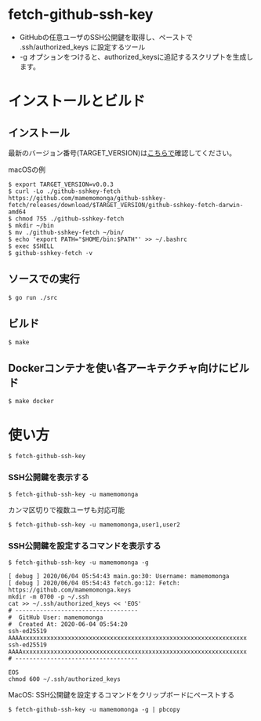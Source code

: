 # fetch-github-ssh-key

* GitHubの任意ユーザのSSH公開鍵を取得し、ペーストで .ssh/authorized_keys に設定するツール
* -g オプションをつけると、authorized_keysに追記するスクリプトを生成します。

# インストールとビルド

## インストール

最新のバージョン番号(TARGET_VERSION)は[こちらで](https://github.com/mamemomonga/github-sshkey-fetch/releases)確認してください。

macOSの例

	$ export TARGET_VERSION=v0.0.3
	$ curl -Lo ./github-sshkey-fetch https://github.com/mamemomonga/github-sshkey-fetch/releases/download/$TARGET_VERSION/github-sshkey-fetch-darwin-amd64
	$ chmod 755 ./github-sshkey-fetch
	$ mkdir ~/bin
	$ mv ./github-sshkey-fetch ~/bin/
	$ echo 'export PATH="$HOME/bin:$PATH"' >> ~/.bashrc
	$ exec $SHELL
	$ github-sshkey-fetch -v

## ソースでの実行

	$ go run ./src

## ビルド

	$ make

## Dockerコンテナを使い各アーキテクチャ向けにビルド

	$ make docker

# 使い方

	$ fetch-github-ssh-key

### SSH公開鍵を表示する

	$ fetch-github-ssh-key -u mamemomonga

カンマ区切りで複数ユーザも対応可能

	$ fetch-github-ssh-key -u mamemomonga,user1,user2

### SSH公開鍵を設定するコマンドを表示する

	$ fetch-github-ssh-key -u mamemomonga -g

	[ debug ] 2020/06/04 05:54:43 main.go:30: Username: mamemomonga
	[ debug ] 2020/06/04 05:54:43 fetch.go:12: Fetch: https://github.com/mamemomonga.keys
	mkdir -m 0700 -p ~/.ssh
	cat >> ~/.ssh/authorized_keys << 'EOS'
	# -----------------------------------
	#  GitHub User: mamemomonga
	#  Created At: 2020-06-04 05:54:20
	ssh-ed25519 AAAAxxxxxxxxxxxxxxxxxxxxxxxxxxxxxxxxxxxxxxxxxxxxxxxxxxxxxxxxxxxxxxxx
	ssh-ed25519 AAAAxxxxxxxxxxxxxxxxxxxxxxxxxxxxxxxxxxxxxxxxxxxxxxxxxxxxxxxxxxxxxxxx
	# -----------------------------------
	
	EOS
	chmod 600 ~/.ssh/authorized_keys

MacOS: SSH公開鍵を設定するコマンドをクリップボードにペーストする

	$ fetch-github-ssh-key -u mamemomonga -g | pbcopy


